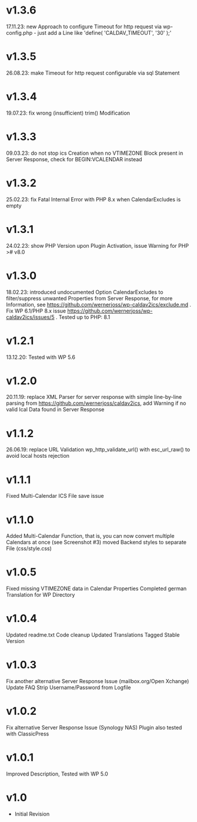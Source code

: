 # v1.3.6
17.11.23: new Approach to configure Timeout for http request via wp-config.php - just add a Line like 'define( 'CALDAV_TIMEOUT', '30' );'

# v1.3.5
26.08.23: make Timeout for http request configurable via sql Statement

# v1.3.4
19.07.23: fix wrong (insufficient) trim() Modification

# v1.3.3
09.03.23: do not stop ics Creation when no VTIMEZONE Block present in Server Response, check for BEGIN:VCALENDAR instead

# v1.3.2
25.02.23: fix Fatal Internal Error with PHP 8.x when CalendarExcludes is empty

# v1.3.1
24.02.23: show PHP Version upon Plugin Activation, issue Warning for PHP ># v8.0

# v1.3.0
18.02.23: introduced undocumented Option CalendarExcludes to filter/suppress unwanted Properties from Server Response, 
for more Information, see https://github.com/wernerjoss/wp-caldav2ics/exclude.md .
Fix WP 6.1/PHP 8.x issue https://github.com/wernerjoss/wp-caldav2ics/issues/5 .
Tested up to PHP: 8.1

# v1.2.1
13.12.20: Tested with WP 5.6

# v1.2.0
20.11.19: replace XML Parser for server response with simple line-by-line parsing from https://github.com/wernerjoss/caldav2ics, add Warning if no valid Ical Data found in Server Response

# v1.1.2
26.06.19: replace URL Validation wp_http_validate_url() with esc_url_raw() to avoid local hosts rejection

# v1.1.1
Fixed Multi-Calendar ICS File save issue

# v1.1.0
Added Multi-Calendar Function, that is, you can now convert multiple Calendars at once (see Screenshot #3)
moved Backend styles to separate File (css/style.css)

# v1.0.5
Fixed missing VTIMEZONE data in Calendar Properties
Completed german Translation for WP Directory

# v1.0.4
Updated readme.txt
Code cleanup
Updated Translations
Tagged Stable Version

# v1.0.3
Fix another alternative Server Response Issue (mailbox.org/Open Xchange)
Update FAQ
Strip Username/Password from Logfile

# v1.0.2
Fix alternative Server Response Issue (Synology NAS)
Plugin also tested with ClassicPress

# v1.0.1
Improved Description, Tested with WP 5.0

# v1.0
- Initial Revision
